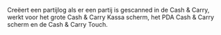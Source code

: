 Creëert een partijlog als er een partij is gescanned in de Cash & Carry, werkt voor het grote Cash & Carry Kassa scherm, het PDA Cash & Carry scherm en de Cash & Carry Touch.
